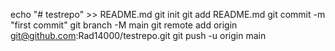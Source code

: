 echo "# testrepo" >> README.md
git init
git add README.md
git commit -m "first commit"
git branch -M main
git remote add origin git@github.com:Rad14000/testrepo.git
git push -u origin main
